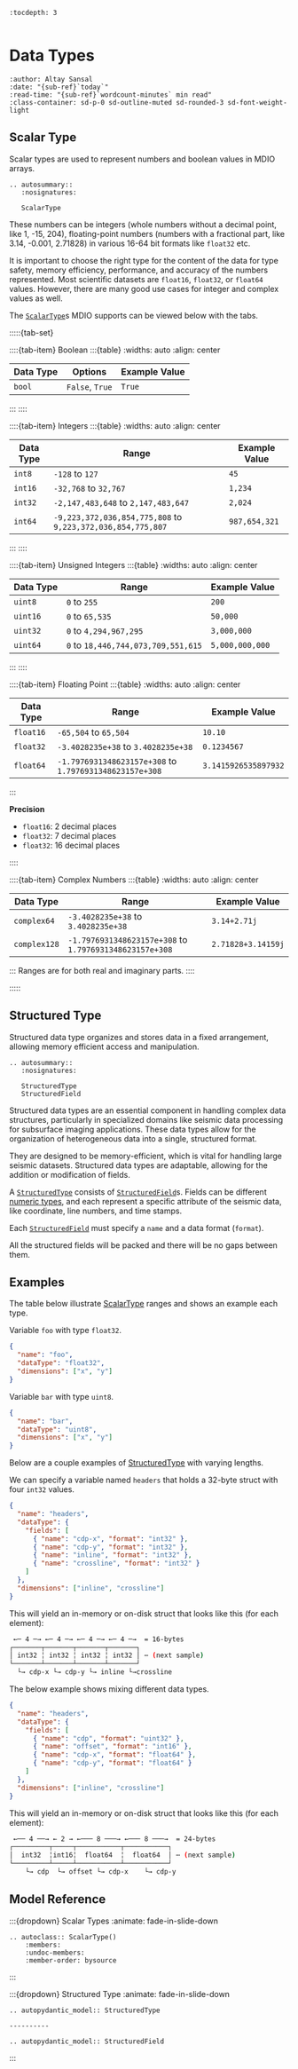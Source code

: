 ```{eval-rst}
:tocdepth: 3
```

```{currentModule} mdio.schema.dtype

```

# Data Types

```{article-info}
:author: Altay Sansal
:date: "{sub-ref}`today`"
:read-time: "{sub-ref}`wordcount-minutes` min read"
:class-container: sd-p-0 sd-outline-muted sd-rounded-3 sd-font-weight-light
```

## Scalar Type

Scalar types are used to represent numbers and boolean values in MDIO arrays.

```{eval-rst}
.. autosummary::
   :nosignatures:

   ScalarType
```

These numbers can be integers (whole numbers without a decimal
point, like 1, -15, 204), floating-point numbers (numbers with a fractional part,
like 3.14, -0.001, 2.71828) in various 16-64 bit formats like `float32` etc.

It is important to choose the right type for the content of the data for type safety,
memory efficiency, performance, and accuracy of the numbers represented. Most scientific
datasets are `float16`, `float32`, or `float64` values. However, there are many good
use cases for integer and complex values as well.

The [`ScalarType`](#ScalarType)s MDIO supports can be viewed below with the tabs.

:::::{tab-set}

::::{tab-item} Boolean
:::{table}
:widths: auto
:align: center

| Data Type | Options         | Example Value |
| --------- | --------------- | ------------- |
| `bool`    | `False`, `True` | `True`        |

:::
::::

::::{tab-item} Integers
:::{table}
:widths: auto
:align: center

| Data Type | Range                                                       | Example Value |
| --------- | ----------------------------------------------------------- | ------------- |
| `int8`    | `-128` to `127`                                             | `45`          |
| `int16`   | `-32,768` to `32,767`                                       | `1,234`       |
| `int32`   | `-2,147,483,648` to `2,147,483,647`                         | `2,024`       |
| `int64`   | `-9,223,372,036,854,775,808` to `9,223,372,036,854,775,807` | `987,654,321` |

:::
::::

::::{tab-item} Unsigned Integers
:::{table}
:widths: auto
:align: center

| Data Type | Range                               | Example Value   |
| --------- | ----------------------------------- | --------------- |
| `uint8`   | `0` to `255`                        | `200`           |
| `uint16`  | `0` to `65,535`                     | `50,000`        |
| `uint32`  | `0` to `4,294,967,295`              | `3,000,000`     |
| `uint64`  | `0` to `18,446,744,073,709,551,615` | `5,000,000,000` |

:::
::::

::::{tab-item} Floating Point
:::{table}
:widths: auto
:align: center

| Data Type | Range                                                   | Example Value        |
| --------- | ------------------------------------------------------- | -------------------- |
| `float16` | `-65,504` to `65,504`                                   | `10.10`              |
| `float32` | `-3.4028235e+38` to `3.4028235e+38`                     | `0.1234567`          |
| `float64` | `-1.7976931348623157e+308` to `1.7976931348623157e+308` | `3.1415926535897932` |

:::

**Precision**

- `float16`: 2 decimal places
- `float32`: 7 decimal places
- `float32`: 16 decimal places

::::

::::{tab-item} Complex Numbers
:::{table}
:widths: auto
:align: center

| Data Type    | Range                                                   | Example Value      |
| ------------ | ------------------------------------------------------- | ------------------ |
| `complex64`  | `-3.4028235e+38` to `3.4028235e+38`                     | `3.14+2.71j`       |
| `complex128` | `-1.7976931348623157e+308` to `1.7976931348623157e+308` | `2.71828+3.14159j` |

:::
Ranges are for both real and imaginary parts.
::::

:::::

## Structured Type

Structured data type organizes and stores data in a fixed arrangement, allowing memory
efficient access and manipulation.

```{eval-rst}
.. autosummary::
   :nosignatures:

   StructuredType
   StructuredField
```

Structured data types are an essential component in handling complex data structures,
particularly in specialized domains like seismic data processing for subsurface
imaging applications. These data types allow for the organization of heterogeneous
data into a single, structured format.

They are designed to be memory-efficient, which is vital for handling large seismic
datasets. Structured data types are adaptable, allowing for the addition or
modification of fields.

A [`StructuredType`](#StructuredType) consists of [`StructuredField`](#StructuredField)s.
Fields can be different [numeric types](#numeric-types), and each represent a specific
attribute of the seismic data, like coordinate, line numbers, and time stamps.

Each [`StructuredField`](#StructuredField) must specify a `name` and a data format
(`format`).

All the structured fields will be packed and there will be no gaps between them.

## Examples

The table below illustrate [ScalarType](#ScalarType) ranges and shows an example each
type.

Variable `foo` with type `float32`.

```json
{
  "name": "foo",
  "dataType": "float32",
  "dimensions": ["x", "y"]
}
```

Variable `bar` with type `uint8`.

```json
{
  "name": "bar",
  "dataType": "uint8",
  "dimensions": ["x", "y"]
}
```

Below are a couple examples of [StructuredType](#StructuredType) with varying lengths.

We can specify a variable named `headers` that holds a 32-byte struct with
four `int32` values.

```json
{
  "name": "headers",
  "dataType": {
    "fields": [
      { "name": "cdp-x", "format": "int32" },
      { "name": "cdp-y", "format": "int32" },
      { "name": "inline", "format": "int32" },
      { "name": "crossline", "format": "int32" }
    ]
  },
  "dimensions": ["inline", "crossline"]
}
```

This will yield an in-memory or on-disk struct that looks like this (for each element):

```bash
 ←─ 4 ─→ ←─ 4 ─→ ←─ 4 ─→ ←─ 4 ─→  = 16-bytes
┌───────┬───────┬───────┬───────┐
│ int32 ╎ int32 ╎ int32 ╎ int32 │ ⋯ (next sample)
└───────┴───────┴───────┴───────┘
  └→ cdp-x └→ cdp-y └→ inline └→crossline
```

The below example shows mixing different data types.

```json
{
  "name": "headers",
  "dataType": {
    "fields": [
      { "name": "cdp", "format": "uint32" },
      { "name": "offset", "format": "int16" },
      { "name": "cdp-x", "format": "float64" },
      { "name": "cdp-y", "format": "float64" }
    ]
  },
  "dimensions": ["inline", "crossline"]
}
```

This will yield an in-memory or on-disk struct that looks like this (for each element):

```bash
 ←── 4 ──→ ← 2 → ←─── 8 ───→ ←─── 8 ───→  = 24-bytes
┌─────────┬─────┬───────────┬───────────┐
│  int32  ╎int16╎  float64  ╎  float64  │ ⋯ (next sample)
└─────────┴─────┴───────────┴───────────┘
    └→ cdp  └→ offset └→ cdp-x    └→ cdp-y
```

## Model Reference

:::{dropdown} Scalar Types
:animate: fade-in-slide-down

```{eval-rst}
.. autoclass:: ScalarType()
    :members:
    :undoc-members:
    :member-order: bysource
```

:::

:::{dropdown} Structured Type
:animate: fade-in-slide-down

```{eval-rst}
.. autopydantic_model:: StructuredType

----------

.. autopydantic_model:: StructuredField
```

:::

